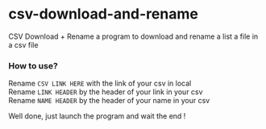 # csv-download-and-rename
CSV Download + Rename
a program to download and rename a list a file in a csv file

### How to use?
Rename `CSV LINK HERE` with the link of your csv in local<br>
Rename `LINK HEADER` by the header of your link in your csv<br>
Rename `NAME HEADER` by the header of your name in your csv<br>

Well done, just launch the program and wait the end !
